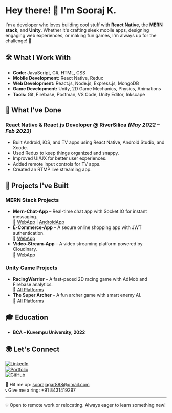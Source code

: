 # Hey there! 👋 I'm Sooraj K.

I'm a developer who loves building cool stuff with **React Native**, the **MERN stack**, and **Unity**. Whether it's crafting sleek mobile apps, designing engaging web experiences, or making fun games, I'm always up for the challenge! 🚀

## 🛠️ What I Work With
- **Code:** JavaScript, C#, HTML, CSS  
- **Mobile Development:** React Native, Redux  
- **Web Development:** React.js, Node.js, Express.js, MongoDB  
- **Game Development:** Unity, 2D Game Mechanics, Physics, Animations  
- **Tools:** Git, Firebase, Postman, VS Code, Unity Editor, Inkscape  

## 💼 What I've Done
### **React Native & React.js Developer @ RiverSilica** *(May 2022 – Feb 2023)*
- Built Android, iOS, and TV apps using React Native, Android Studio, and Xcode.
- Used Redux to keep things organized and snappy.
- Improved UI/UX for better user experiences.
- Added remote input controls for TV apps.
- Created an RTMP live streaming app.

## 🎯 Projects I've Built
### **MERN Stack Projects**
- **Mern-Chat-App** – Real-time chat app with Socket.IO for instant messaging.  
  🔗 [WebApp](https://github.com/sooraj888/mern_chat_app) | [AndroidApp](https://github.com/sooraj888/Native-ChatApp)
- **E-Commerce-App** – A secure online shopping app with JWT authentication.  
  🔗 [WebApp](https://github.com/sooraj888/e-commers-mern-app)
- **Video-Stream-App** – A video streaming platform powered by Cloudinary.  
  🔗 [WebApp](https://github.com/sooraj888/mern-stream-app)

### **Unity Game Projects**
- **RacingWarrior** – A fast-paced 2D racing game with AdMob and Firebase analytics.  
  🔗 [All Platforms](https://github.com/mrdevsagar/RacingWarrior)
- **The Super Archer** – A fun archer game with smart enemy AI.  
  🔗 [All Platforms](https://github.com/sooraj888/The-Super-Archer)

## 🎓 Education
- **BCA – Kuvempu University, 2022**

## 🌍 Let's Connect
[![LinkedIn](https://img.shields.io/badge/LinkedIn-Sooraj_K-blue?style=for-the-badge&logo=linkedin)](http://www.linkedin.com/in/sooraj-k-508372235)  
[![Portfolio](https://img.shields.io/badge/Portfolio-Projects-orange?style=for-the-badge)](#)  
[![GitHub](https://img.shields.io/badge/GitHub-SoorajK-black?style=for-the-badge&logo=github)](#)  

📧 Hit me up: soorajagar888@gmail.com  
📞 Give me a ring: +91 8431419297

---
💡 Open to remote work or relocating. Always eager to learn something new!

